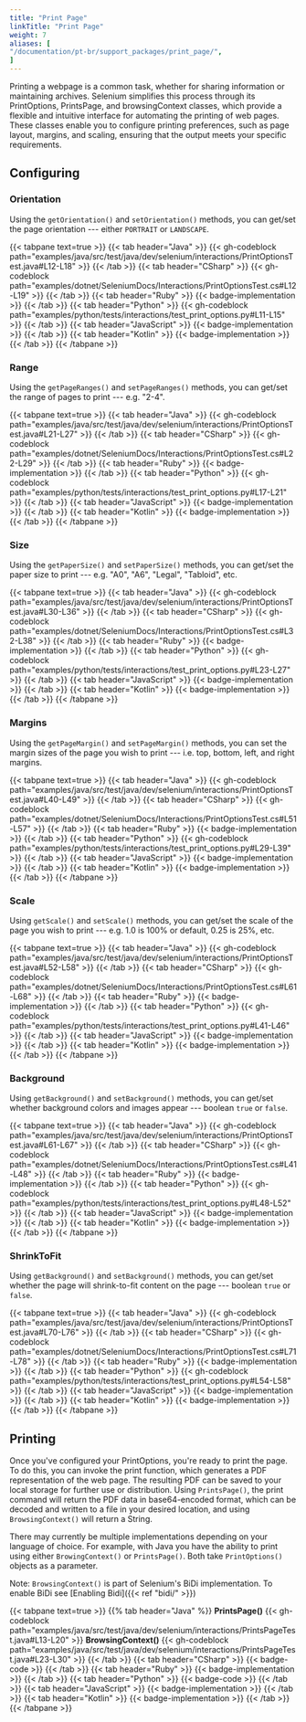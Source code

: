 ```yaml
---
title: "Print Page"
linkTitle: "Print Page"
weight: 7
aliases: [
"/documentation/pt-br/support_packages/print_page/",
]
---
```


Printing a webpage is a common task, whether for sharing information or maintaining archives. 
Selenium simplifies this process through its PrintOptions, PrintsPage, and browsingContext 
classes, which provide a flexible and intuitive interface for automating the printing of web pages. 
These classes enable you to configure printing preferences, such as page layout, margins, and scaling, 
ensuring that the output meets your specific requirements.

## Configuring

### Orientation
Using the `getOrientation()` and `setOrientation()` methods, you can get/set the page orientation --- either `PORTRAIT` or `LANDSCAPE`.

{{< tabpane text=true >}}
{{< tab header="Java" >}}
{{< gh-codeblock path="examples/java/src/test/java/dev/selenium/interactions/PrintOptionsTest.java#L12-L18" >}}
{{< /tab >}}
{{< tab header="CSharp" >}}
{{< gh-codeblock path="examples/dotnet/SeleniumDocs/Interactions/PrintOptionsTest.cs#L12-L19" >}}
{{< /tab >}}
{{< tab header="Ruby" >}}
{{< badge-implementation >}}
{{< /tab >}}
{{< tab header="Python" >}}
{{< gh-codeblock path="examples/python/tests/interactions/test_print_options.py#L11-L15" >}}
{{< /tab >}}
{{< tab header="JavaScript" >}}
{{< badge-implementation >}}
{{< /tab >}}
{{< tab header="Kotlin" >}}
{{< badge-implementation >}}
{{< /tab >}}
{{< /tabpane >}}

### Range
Using the `getPageRanges()` and `setPageRanges()` methods, you can get/set the range of pages to print --- e.g. "2-4".

{{< tabpane text=true >}}
{{< tab header="Java" >}}
{{< gh-codeblock path="examples/java/src/test/java/dev/selenium/interactions/PrintOptionsTest.java#L21-L27" >}}
{{< /tab >}}
{{< tab header="CSharp" >}}
{{< gh-codeblock path="examples/dotnet/SeleniumDocs/Interactions/PrintOptionsTest.cs#L22-L29" >}}
{{< /tab >}}
{{< tab header="Ruby" >}}
{{< badge-implementation >}}
{{< /tab >}}
{{< tab header="Python" >}}
{{< gh-codeblock path="examples/python/tests/interactions/test_print_options.py#L17-L21" >}}
{{< /tab >}}
{{< tab header="JavaScript" >}}
{{< badge-implementation >}}
{{< /tab >}}
{{< tab header="Kotlin" >}}
{{< badge-implementation >}}
{{< /tab >}}
{{< /tabpane >}}

### Size
Using the `getPaperSize()` and `setPaperSize()` methods, you can get/set the paper size to print --- e.g. "A0", "A6", "Legal", "Tabloid", etc.

{{< tabpane text=true >}}
{{< tab header="Java" >}}
{{< gh-codeblock path="examples/java/src/test/java/dev/selenium/interactions/PrintOptionsTest.java#L30-L36" >}}
{{< /tab >}}
{{< tab header="CSharp" >}}
{{< gh-codeblock path="examples/dotnet/SeleniumDocs/Interactions/PrintOptionsTest.cs#L32-L38" >}}
{{< /tab >}}
{{< tab header="Ruby" >}}
{{< badge-implementation >}}
{{< /tab >}}
{{< tab header="Python" >}}
{{< gh-codeblock path="examples/python/tests/interactions/test_print_options.py#L23-L27" >}}
{{< /tab >}}
{{< tab header="JavaScript" >}}
{{< badge-implementation >}}
{{< /tab >}}
{{< tab header="Kotlin" >}}
{{< badge-implementation >}}
{{< /tab >}}
{{< /tabpane >}}

### Margins
Using the `getPageMargin()` and `setPageMargin()` methods, you can set the margin sizes of the page you wish to print --- i.e. top, bottom, left, and right margins.

{{< tabpane text=true >}}
{{< tab header="Java" >}}
{{< gh-codeblock path="examples/java/src/test/java/dev/selenium/interactions/PrintOptionsTest.java#L40-L49" >}}
{{< /tab >}}
{{< tab header="CSharp" >}}
{{< gh-codeblock path="examples/dotnet/SeleniumDocs/Interactions/PrintOptionsTest.cs#L51-L57" >}}
{{< /tab >}}
{{< tab header="Ruby" >}}
{{< badge-implementation >}}
{{< /tab >}}
{{< tab header="Python" >}}
{{< gh-codeblock path="examples/python/tests/interactions/test_print_options.py#L29-L39" >}}
{{< /tab >}}
{{< tab header="JavaScript" >}}
{{< badge-implementation >}}
{{< /tab >}}
{{< tab header="Kotlin" >}}
{{< badge-implementation >}}
{{< /tab >}}
{{< /tabpane >}}

### Scale
Using `getScale()` and `setScale()` methods, you can get/set the scale of the page you wish to print --- e.g. 1.0 is 100% or default, 0.25 is 25%, etc.

{{< tabpane text=true >}}
{{< tab header="Java" >}}
{{< gh-codeblock path="examples/java/src/test/java/dev/selenium/interactions/PrintOptionsTest.java#L52-L58" >}}
{{< /tab >}}
{{< tab header="CSharp" >}}
{{< gh-codeblock path="examples/dotnet/SeleniumDocs/Interactions/PrintOptionsTest.cs#L61-L68" >}}
{{< /tab >}}
{{< tab header="Ruby" >}}
{{< badge-implementation >}}
{{< /tab >}}
{{< tab header="Python" >}}
{{< gh-codeblock path="examples/python/tests/interactions/test_print_options.py#L41-L46" >}}
{{< /tab >}}
{{< tab header="JavaScript" >}}
{{< badge-implementation >}}
{{< /tab >}}
{{< tab header="Kotlin" >}}
{{< badge-implementation >}}
{{< /tab >}}
{{< /tabpane >}}

### Background
Using `getBackground()` and `setBackground()` methods, you can get/set whether background colors and images appear --- boolean `true` or `false`.

{{< tabpane text=true >}}
{{< tab header="Java" >}}
{{< gh-codeblock path="examples/java/src/test/java/dev/selenium/interactions/PrintOptionsTest.java#L61-L67" >}}
{{< /tab >}}
{{< tab header="CSharp" >}}
{{< gh-codeblock path="examples/dotnet/SeleniumDocs/Interactions/PrintOptionsTest.cs#L41-L48" >}}
{{< /tab >}}
{{< tab header="Ruby" >}}
{{< badge-implementation >}}
{{< /tab >}}
{{< tab header="Python" >}}
{{< gh-codeblock path="examples/python/tests/interactions/test_print_options.py#L48-L52" >}}
{{< /tab >}}
{{< tab header="JavaScript" >}}
{{< badge-implementation >}}
{{< /tab >}}
{{< tab header="Kotlin" >}}
{{< badge-implementation >}}
{{< /tab >}}
{{< /tabpane >}}

### ShrinkToFit
Using `getBackground()` and `setBackground()` methods, you can get/set whether the page will shrink-to-fit content on the page --- boolean `true` or `false`.

{{< tabpane text=true >}}
{{< tab header="Java" >}}
{{< gh-codeblock path="examples/java/src/test/java/dev/selenium/interactions/PrintOptionsTest.java#L70-L76" >}}
{{< /tab >}}
{{< tab header="CSharp" >}}
{{< gh-codeblock path="examples/dotnet/SeleniumDocs/Interactions/PrintOptionsTest.cs#L71-L78" >}}
{{< /tab >}}
{{< tab header="Ruby" >}}
{{< badge-implementation >}}
{{< /tab >}}
{{< tab header="Python" >}}
{{< gh-codeblock path="examples/python/tests/interactions/test_print_options.py#L54-L58" >}}
{{< /tab >}}
{{< tab header="JavaScript" >}}
{{< badge-implementation >}}
{{< /tab >}}
{{< tab header="Kotlin" >}}
{{< badge-implementation >}}
{{< /tab >}}
{{< /tabpane >}}

## Printing

Once you've configured your PrintOptions, you're ready to print the page. To do this, 
you can invoke the print function, which generates a PDF representation of the web page. 
The resulting PDF can be saved to your local storage for further use or distribution. 
Using `PrintsPage()`, the print command will return the PDF data in base64-encoded format, which can be decoded 
and written to a file in your desired location, and using `BrowsingContext()` will return a String. 

There may currently be multiple implementations depending on your language of choice. For example, with Java you
have the ability to print using either `BrowingContext()` or `PrintsPage()`. Both take `PrintOptions()` objects as a
parameter.

Note: `BrowsingContext()` is part of Selenium's BiDi implementation. To enable BiDi see [Enabling Bidi]({{< ref "bidi/" >}}) 

{{< tabpane text=true >}}
{{% tab header="Java" %}}
**PrintsPage()**
{{< gh-codeblock path="examples/java/src/test/java/dev/selenium/interactions/PrintsPageTest.java#L13-L20" >}}
**BrowsingContext()**
{{< gh-codeblock path="examples/java/src/test/java/dev/selenium/interactions/PrintsPageTest.java#L23-L30" >}}
{{< /tab >}}
{{< tab header="CSharp" >}}
{{< badge-code >}}
{{< /tab >}}
{{< tab header="Ruby" >}}
{{< badge-implementation >}}
{{< /tab >}}
{{< tab header="Python" >}}
{{< badge-code >}}
{{< /tab >}}
{{< tab header="JavaScript" >}}
{{< badge-implementation >}}
{{< /tab >}}
{{< tab header="Kotlin" >}}
{{< badge-implementation >}}
{{< /tab >}}
{{< /tabpane >}}
